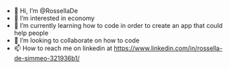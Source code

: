 - 👋 Hi, I’m @RossellaDe
- 👀 I’m interested in economy
- 🌱 I’m currently learning how to code in order to create an app that could help people
- 💞️ I’m looking to collaborate on how to code
- 📫 How to reach me on linkedin at https://www.linkedin.com/in/rossella-de-simmeo-321936b1/

<!---
RossellaDe/RossellaDe is a ✨ special ✨ repository because its `README.md` (this file) appears on your GitHub profile.
You can click the Preview link to take a look at your changes.
--->
